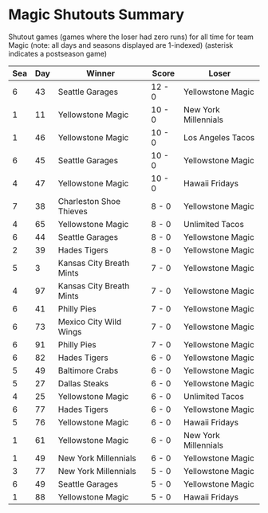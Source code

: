 # Magic Shutouts Summary



Shutout games (games where the loser had zero runs) for all time for team Magic (note: all days and seasons displayed are 1-indexed) (asterisk indicates a postseason game)


| Sea | Day | Winner | Score | Loser | 
| ------ |------ |------ |------ |------ |
| 6 | 43 | Seattle Garages | 12 - 0 | Yellowstone Magic | 
| 1 | 11 | Yellowstone Magic | 10 - 0 | New York Millennials | 
| 1 | 46 | Yellowstone Magic | 10 - 0 | Los Angeles Tacos | 
| 6 | 45 | Seattle Garages | 10 - 0 | Yellowstone Magic | 
| 4 | 47 | Yellowstone Magic | 10 - 0 | Hawaii Fridays | 
| 7 | 38 | Charleston Shoe Thieves | 8 - 0 | Yellowstone Magic | 
| 4 | 65 | Yellowstone Magic | 8 - 0 | Unlimited Tacos | 
| 6 | 44 | Seattle Garages | 8 - 0 | Yellowstone Magic | 
| 2 | 39 | Hades Tigers | 8 - 0 | Yellowstone Magic | 
| 5 | 3 | Kansas City Breath Mints | 7 - 0 | Yellowstone Magic | 
| 4 | 97 | Kansas City Breath Mints | 7 - 0 | Yellowstone Magic | 
| 6 | 41 | Philly Pies | 7 - 0 | Yellowstone Magic | 
| 6 | 73 | Mexico City Wild Wings | 7 - 0 | Yellowstone Magic | 
| 6 | 91 | Philly Pies | 7 - 0 | Yellowstone Magic | 
| 6 | 82 | Hades Tigers | 6 - 0 | Yellowstone Magic | 
| 5 | 49 | Baltimore Crabs | 6 - 0 | Yellowstone Magic | 
| 5 | 27 | Dallas Steaks | 6 - 0 | Yellowstone Magic | 
| 4 | 25 | Yellowstone Magic | 6 - 0 | Unlimited Tacos | 
| 6 | 77 | Hades Tigers | 6 - 0 | Yellowstone Magic | 
| 5 | 76 | Yellowstone Magic | 6 - 0 | Hawaii Fridays | 
| 1 | 61 | Yellowstone Magic | 6 - 0 | New York Millennials | 
| 1 | 49 | New York Millennials | 6 - 0 | Yellowstone Magic | 
| 3 | 77 | New York Millennials | 5 - 0 | Yellowstone Magic | 
| 6 | 49 | Seattle Garages | 5 - 0 | Yellowstone Magic | 
| 1 | 88 | Yellowstone Magic | 5 - 0 | Hawaii Fridays | 


